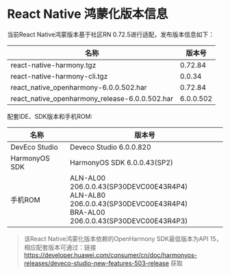 # React Native 鸿蒙化版本信息

当前React Native鸿蒙版本基于社区RN 0.72.5进行适配，发布版本信息如下：

| 名称                          | 版本号                            |
| ----------------------------- | -------------------------------|
| react-native-harmony.tgz        | 0.72.84 |
| react-native-harmony-cli.tgz    | 0.0.34 |
| react_native_openharmony-6.0.0.502.har              | 0.72.84 |
| react_native_openharmony_release-6.0.0.502.har      | 6.0.0.502 |

配套IDE、SDK版本和手机ROM:

| 名称                          | 版本号                            |
| ----------------------------- | -------------------------------|
| DevEco Studio     | Deveco Studio 6.0.0.820 |
| HarmonyOS SDK     | HarmonyOS SDK 6.0.0.43(SP2) |
| 手机ROM           | ALN-AL00 206.0.0.43(SP30DEVC00E43R4P4) <br> ALN-AL80 206.0.0.43(SP30DEVC00E43R4P4) <br> BRA-AL00 206.0.0.43(SP30DEVC00E43R4P3) |

> 该React Native鸿蒙化版本依赖的OpenHarmony SDK最低版本为API 15，相应配套版本可通过：链接 https://developer.huawei.com/consumer/cn/doc/harmonyos-releases/deveco-studio-new-features-503-release 获取
